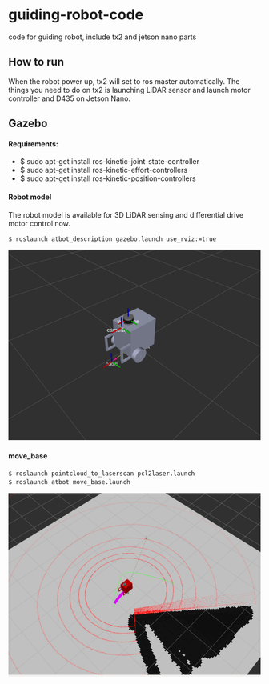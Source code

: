 # guiding-robot-code
code for guiding robot, include tx2 and jetson nano parts

## How to run
When the robot power up, tx2 will set to ros master automatically. The things you need to do on tx2 is launching LiDAR sensor and 
launch motor controller and D435 on Jetson Nano.


## Gazebo
#### Requirements:
 -  $ sudo apt-get install ros-kinetic-joint-state-controller
 -  $ sudo apt-get install ros-kinetic-effort-controllers
 -  $ sudo apt-get install ros-kinetic-position-controllers

#### Robot model
The robot model is available for 3D LiDAR sensing and differential drive motor control now.
```bash
$ roslaunch atbot_description gazebo.launch use_rviz:=true  
```
![image](figures/atbot_rviz.png)

#### move_base
```bash
$ roslaunch pointcloud_to_laserscan pcl2laser.launch 
$ roslaunch atbot move_base.launch
```
![image](figures/atbot_movebase.png)


